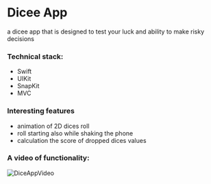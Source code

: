 # Dicee App
a dicee app that is designed to test your luck and ability to make risky decisions

### Technical stack:
- Swift
- UIKit
- SnapKit
- MVC

### Interesting features
- animation of 2D dices roll
- roll starting also while shaking the phone
- calculation the score of dropped dices values


### A video of functionality:

![DiceAppVideo](https://github.com/Myawk0/Dicee-App/assets/89804841/323ab11f-e5f1-49da-9286-da12c53c7846)

